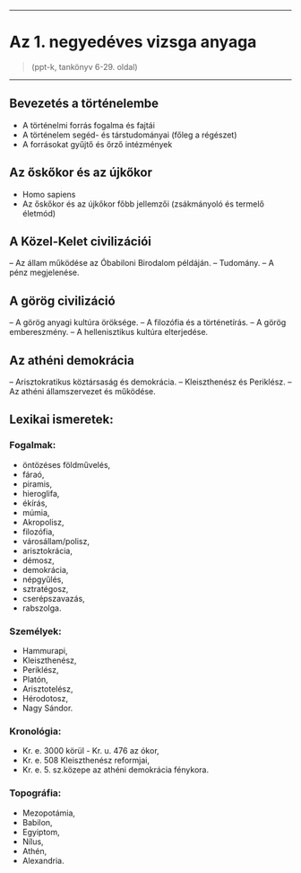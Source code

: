 
---

# Az 1. negyedéves vizsga anyaga

> (ppt-k, tankönyv 6-29. oldal)

---

## Bevezetés a történelembe
- A történelmi forrás fogalma és fajtái
- A történelem segéd- és társtudományai (főleg a régészet)
- A forrásokat gyűjtő és őrző intézmények

## Az őskőkor és az újkőkor
- Homo sapiens
- Az őskőkor és az újkőkor főbb jellemzői (zsákmányoló és termelő életmód)

## A Közel-Kelet civilizációi
– Az állam működése az Óbabiloni Birodalom példáján.
– Tudomány.
– A pénz megjelenése.

## A görög civilizáció
– A görög anyagi kultúra öröksége.
– A filozófia és a történetírás.
– A görög embereszmény.
– A hellenisztikus kultúra elterjedése.

## Az athéni demokrácia
– Arisztokratikus köztársaság és demokrácia.
– Kleiszthenész és Periklész.
– Az athéni államszervezet és működése.

## Lexikai ismeretek:

### Fogalmak:
- öntözéses földművelés,
- fáraó,
- piramis,
- hieroglifa,
- ékírás,
- múmia,
- Akropolisz,
- filozófia,
- városállam/polisz,
- arisztokrácia,
- démosz,
- demokrácia,
- népgyűlés,
- sztratégosz,
- cserépszavazás,
- rabszolga.

### Személyek:
- Hammurapi,
- Kleiszthenész,
- Periklész,
- Platón,
- Arisztotelész,
- Hérodotosz,
- Nagy Sándor.

### Kronológia:
- Kr. e. 3000 körül - Kr. u. 476 az ókor,
- Kr. e. 508 Kleiszthenész reformjai,
- Kr. e. 5. sz.közepe az athéni demokrácia fénykora.

### Topográfia:
- Mezopotámia,
- Babilon,
- Egyiptom,
- Nílus,
- Athén,
- Alexandria.